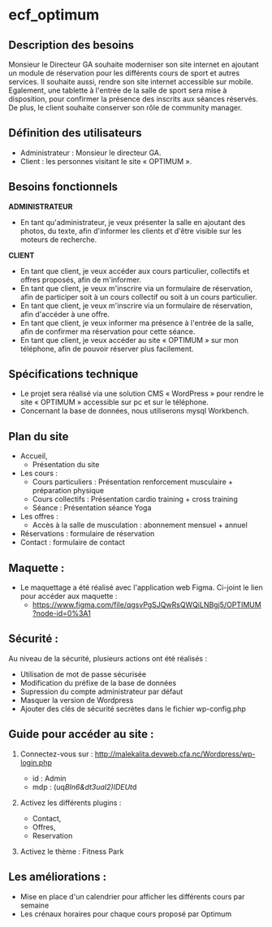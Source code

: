# ecf_optimum

## Description des besoins
Monsieur le Directeur GA souhaite moderniser son site internet en ajoutant un module de réservation pour les différents cours de sport et autres services. 
Il souhaite aussi, rendre son site internet accessible sur mobile. Egalement, une tablette à l'entrée de la salle de sport sera mise à disposition, pour confirmer la présence des inscrits aux séances réservés. De plus, le client souhaite conserver son rôle de community manager.

## Définition des utilisateurs
  - Administrateur : Monsieur le directeur GA.
  - Client : les personnes visitant le site « OPTIMUM ».

## Besoins fonctionnels 
**ADMINISTRATEUR**
  - En tant qu'administrateur, je veux présenter la salle en ajoutant des photos, du texte, afin d'informer les clients et d'être visible sur les moteurs de recherche.

**CLIENT**
  - En tant que client, je veux accéder aux cours particulier, collectifs et offres proposés, afin de m'informer.
  - En tant que client, je veux m'inscrire via un formulaire de réservation, afin de participer soit à un cours collectif ou soit à un cours particulier.
  - En tant que client, je veux m'inscrire via un formulaire de réservation, afin d'accéder à une offre.
  - En tant que client, je veux informer ma présence à l'entrée de la salle, afin de confirmer ma réservation pour cette séance.
  - En tant que client, je veux accéder au site « OPTIMUM » sur mon téléphone, afin de pouvoir réserver plus facilement.

## Spécifications technique
  - Le projet sera réalisé via une solution CMS « WordPress » pour rendre le site « OPTIMUM » accessible sur pc et sur le téléphone.
  - Concernant la base de données, nous utiliserons mysql Workbench.

## Plan du site
  - Accueil,
    - Présentation du site
  - Les cours : 
    - Cours particuliers : Présentation renforcement musculaire + préparation physique
    - Cours collectifs : Présentation cardio training + cross training
    - Séance : Présentation séance Yoga
  - Les offres : 
    -  Accès à la salle de musculation : abonnement mensuel + annuel
  - Réservations : formulaire de réservation  
  - Contact : formulaire de contact

## Maquette : 
  - Le maquettage a été réalisé avec l'application web Figma. Ci-joint le lien pour accéder aux maquette : 
    - https://www.figma.com/file/qgsvPgSJQwRsQWQiLNBgj5/OPTIMUM?node-id=0%3A1

## Sécurité :
Au niveau de la sécurité, plusieurs actions ont été réalisés : 
  - Utilisation de mot de passe sécurisée
  - Modification du préfixe de la base de données
  - Supression du compte administrateur par défaut
  - Masquer la version de Wordpress
  - Ajouter des clés de sécurité secrètes dans le fichier wp-config.php

## Guide pour accéder au site :
  1. Connectez-vous sur : http://malekalita.devweb.cfa.nc/Wordpress/wp-login.php
     - id : Admin
     - mdp : (uq*BIn6&dt3uaI2)IDEUt*d
   
  2. Activez les différents plugins : 
     - Contact,
     - Offres,
     - Reservation

  3. Activez le thème : Fitness Park 

## Les améliorations : 
  - Mise en place d'un calendrier pour afficher les différents cours par semaine
  - Les crénaux horaires pour chaque cours proposé par Optimum



